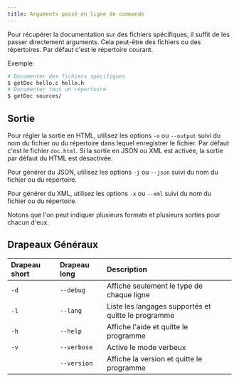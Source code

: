 ```yaml
---
title: Arguments passé en ligne de commande
---
```


Pour récupérer la documentation sur des fichiers spécifiques, il suffit de les passer directement arguments. Cela peut-être des fichiers ou des répertoires. Par défaut c'est le répertoire courant.

Exemple:
```bash
# Documenter des fichiers spécifiques
$ getDoc hello.c hello.h
# Documenter tout un répertoire
$ getDoc sources/
```


## Sortie
Pour régler la sortie en HTML, utilisez les options `-o` ou `--output` suivi du nom du fichier ou du répertoire dans lequel enregistrer le fichier. Par défaut c'est le fichier `doc.html`. Si la sortie en JSON ou XML est activée, la sortie par défaut du HTML est désactivée.

Pour générer du JSON, utilisez les options `-j` ou `--json` suivi du nom du fichier ou du répertoire.

Pour générer du XML, utilisez les options `-x` ou `--xml` suivi du nom du fichier ou du répertoire.

Notons que l'on peut indiquer plusieurs formats et plusieurs sorties pour chacun d'eux.


## Drapeaux Généraux

| Drapeau short  | Drapeau long   | Description                                         |
| :------------- | :------------- | :-------------------------------------------------- |
| `-d`           | `--debug`      | Affiche seulement le type de chaque ligne           |
| `-l`           | `--lang`       | Liste les langages supportés et quitte le programme |
| `-h`           | `--help`       | Affiche l'aide et quitte le programme               |
| `-v`           | `--verbose`    | Active le mode verbeux                              |
|                | `--version`    | Affiche la version et quitte le programme           |
